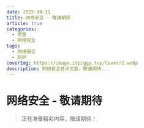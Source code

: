```yaml
---
date: 2025-10-11
title: 网络安全 - 敬请期待
article: true
categories:
  - 黑客
  - 网络安全
tags:
  - 网络安全
  - 防护
coverImg: https://image.itpiggy.top/Cover/2.webp
description: 网络安全技术文章，敬请期待...
---
```


# 网络安全 - 敬请期待

> 正在准备精彩内容，敬请期待！
